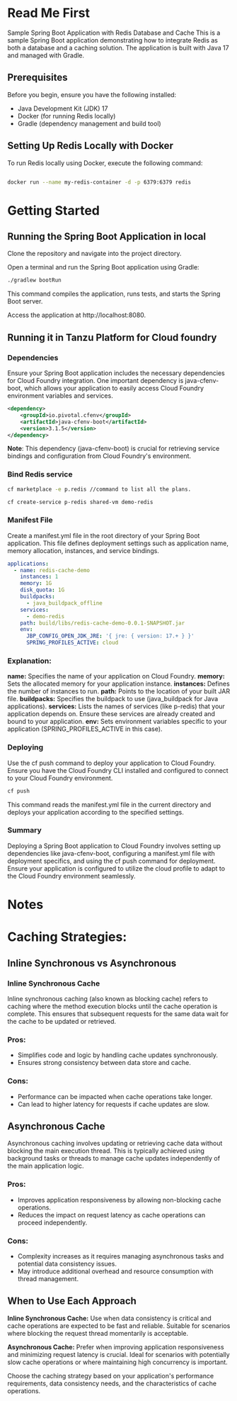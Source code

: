 # Read Me First
Sample Spring Boot Application with Redis Database and Cache
This is a sample Spring Boot application demonstrating how to integrate Redis as both a database and a caching solution. The application is built with Java 17 and managed with Gradle.

## Prerequisites
Before you begin, ensure you have the following installed:

- Java Development Kit (JDK) 17
- Docker (for running Redis locally)
- Gradle (dependency management and build tool)

## Setting Up Redis Locally with Docker
To run Redis locally using Docker, execute the following command:

```bash

docker run --name my-redis-container -d -p 6379:6379 redis
 ```

# Getting Started

## Running the Spring Boot Application in local
Clone the repository and navigate into the project directory.

Open a terminal and run the Spring Boot application using Gradle:

```bash
./gradlew bootRun
```
This command compiles the application, runs tests, and starts the Spring Boot server.

Access the application at http://localhost:8080.

## Running it in Tanzu Platform for Cloud foundry

### Dependencies
Ensure your Spring Boot application includes the necessary dependencies for Cloud Foundry integration. One important dependency is java-cfenv-boot, which allows your application to easily access Cloud Foundry environment variables and services.

```xml
<dependency>
    <groupId>io.pivotal.cfenv</groupId>
    <artifactId>java-cfenv-boot</artifactId>
    <version>3.1.5</version>
</dependency>

```
**Note**: This dependency (java-cfenv-boot) is crucial for retrieving service bindings and configuration from Cloud Foundry's environment.

### Bind Redis service
```bash
cf marketplace -e p.redis //command to list all the plans. 

cf create-service p-redis shared-vm demo-redis
```

### Manifest File
Create a manifest.yml file in the root directory of your Spring Boot application. This file defines deployment settings such as application name, memory allocation, instances, and service bindings.

```yaml
applications:
  - name: redis-cache-demo
    instances: 1
    memory: 1G
    disk_quota: 1G
    buildpacks:
      - java_buildpack_offline
    services:
      - demo-redis
    path: build/libs/redis-cache-demo-0.0.1-SNAPSHOT.jar
    env:
      JBP_CONFIG_OPEN_JDK_JRE: '{ jre: { version: 17.+ } }'
      SPRING_PROFILES_ACTIVE: cloud
 ```
### Explanation:
**name:**  Specifies the name of your application on Cloud Foundry.
**memory:** Sets the allocated memory for your application instance.
**instances:** Defines the number of instances to run.
**path:** Points to the location of your built JAR file.
**buildpacks:** Specifies the buildpack to use (java_buildpack for Java applications).
**services:** Lists the names of services (like p-redis) that your application depends on. Ensure these services are already created and bound to your application.
**env:** Sets environment variables specific to your application (SPRING_PROFILES_ACTIVE in this case).

### Deploying
Use the cf push command to deploy your application to Cloud Foundry. Ensure you have the Cloud Foundry CLI installed and configured to connect to your Cloud Foundry environment.

```bash
cf push
```
This command reads the manifest.yml file in the current directory and deploys your application according to the specified settings.

### Summary
Deploying a Spring Boot application to Cloud Foundry involves setting up dependencies like java-cfenv-boot, configuring a manifest.yml file with deployment specifics, and using the cf push command for deployment. Ensure your application is configured to utilize the cloud profile to adapt to the Cloud Foundry environment seamlessly.

# Notes

# Caching Strategies:
## Inline Synchronous vs Asynchronous
### Inline Synchronous Cache
Inline synchronous caching (also known as blocking cache) refers to caching where the method execution blocks until the cache operation is complete. This ensures that subsequent requests for the same data wait for the cache to be updated or retrieved.

### Pros:

- Simplifies code and logic by handling cache updates synchronously.
- Ensures strong consistency between data store and cache.
### Cons:
- Performance can be impacted when cache operations take longer.
- Can lead to higher latency for requests if cache updates are slow.

## Asynchronous Cache
Asynchronous caching involves updating or retrieving cache data without blocking the main execution thread. This is typically achieved using background tasks or threads to manage cache updates independently of the main application logic.

### Pros:

- Improves application responsiveness by allowing non-blocking cache operations.
- Reduces the impact on request latency as cache operations can proceed independently.
### Cons:

- Complexity increases as it requires managing asynchronous tasks and potential data consistency issues.
- May introduce additional overhead and resource consumption with thread management.

## When to Use Each Approach
**Inline Synchronous Cache:** Use when data consistency is critical and cache operations are expected to be fast and reliable. Suitable for scenarios where blocking the request thread momentarily is acceptable.

**Asynchronous Cache:** Prefer when improving application responsiveness and minimizing request latency is crucial. Ideal for scenarios with potentially slow cache operations or where maintaining high concurrency is important.

Choose the caching strategy based on your application's performance requirements, data consistency needs, and the characteristics of cache operations.

